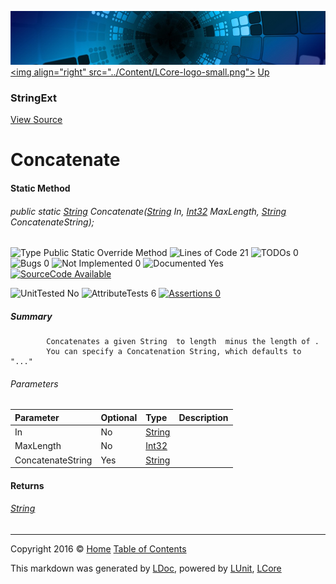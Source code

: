 ![](../Content/LCore-banner-small.png "")
[&lt;img align=&quot;right&quot; src=&quot;../Content/LCore-logo-small.png&quot;&gt;](../../README.md)
[Up](StringExt.md)

### StringExt
[View Source](../Extensions/Reference%20Types/StringExt.cs)

# Concatenate

#### Static Method

###### public static [String](https://msdn.microsoft.com/en-us/library/system.string.aspx) Concatenate([String](https://msdn.microsoft.com/en-us/library/system.string.aspx) In, [Int32](https://msdn.microsoft.com/en-us/library/system.int32.aspx) MaxLength, [String](https://msdn.microsoft.com/en-us/library/system.string.aspx) ConcatenateString);

![Type Public Static Override Method](http://b.repl.ca/v1/Type-Public%20Static%20Override%20Method-blue.png "") ![Lines of Code 21](http://b.repl.ca/v1/Lines%20of%20Code-21-blue.png "") ![TODOs 0](http://b.repl.ca/v1/TODOs-0-green.png "") ![Bugs 0](http://b.repl.ca/v1/Bugs-0-green.png "") ![Not Implemented 0](http://b.repl.ca/v1/Not%20Implemented-0-green.png "") ![Documented Yes](http://b.repl.ca/v1/Documented-Yes-brightgreen.png "") [![SourceCode Available](http://b.repl.ca/v1/SourceCode-Available-brightgreen.png "")](../Extensions/Reference%20Types/StringExt.cs#L447)

![UnitTested No](http://b.repl.ca/v1/UnitTested-No-lightgrey.png "") ![AttributeTests 6](http://b.repl.ca/v1/AttributeTests-6-brightgreen.png "") [![Assertions 0](http://b.repl.ca/v1/Assertions-0-lightgrey.png "")](../Extensions/Reference%20Types/StringExt.cs)

##### Summary

            Concatenates a given String  to length  minus the length of .
            You can specify a Concatenation String, which defaults to "..."
            

###### Parameters

Parameter | Optional | Type | Description
:---  | :---  | :---  | :--- 
In | No | [String](https://msdn.microsoft.com/en-us/library/system.string.aspx) | 
MaxLength | No | [Int32](https://msdn.microsoft.com/en-us/library/system.int32.aspx) | 
ConcatenateString | Yes | [String](https://msdn.microsoft.com/en-us/library/system.string.aspx) | 


#### Returns

###### [String](https://msdn.microsoft.com/en-us/library/system.string.aspx)



---

Copyright 2016 &copy; [Home](../../README.md) [Table of Contents](../../TableOfContents.md)

This markdown was generated by [LDoc](https://github.com/CodeSingularity/LDoc), powered by [LUnit](https://github.com/CodeSingularity/LUnit), [LCore](https://github.com/CodeSingularity/LCore)

